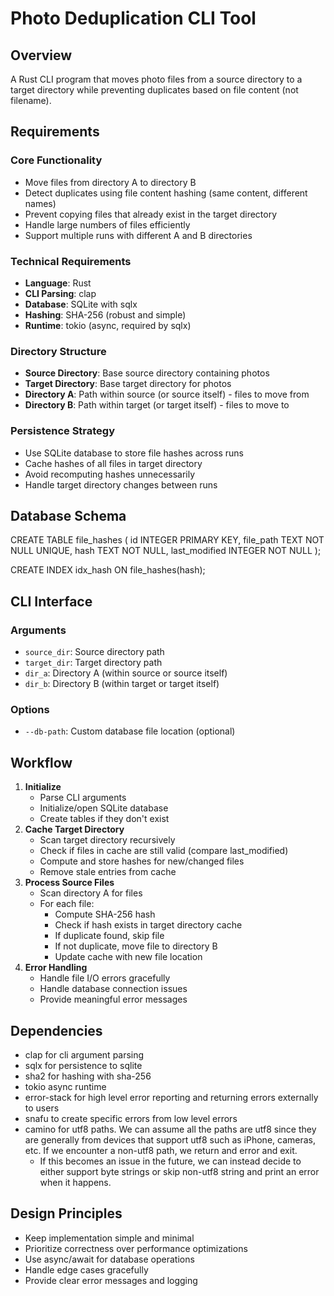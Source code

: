 # Photo Deduplication CLI Tool

## Overview

A Rust CLI program that moves photo files from a source directory to a target directory while preventing duplicates based on file content (not filename).

## Requirements

### Core Functionality

- Move files from directory A to directory B
- Detect duplicates using file content hashing (same content, different names)
- Prevent copying files that already exist in the target directory
- Handle large numbers of files efficiently
- Support multiple runs with different A and B directories

### Technical Requirements

- **Language**: Rust
- **CLI Parsing**: clap
- **Database**: SQLite with sqlx
- **Hashing**: SHA-256 (robust and simple)
- **Runtime**: tokio (async, required by sqlx)

### Directory Structure

- **Source Directory**: Base source directory containing photos
- **Target Directory**: Base target directory for photos
- **Directory A**: Path within source (or source itself) - files to move from
- **Directory B**: Path within target (or target itself) - files to move to

### Persistence Strategy

- Use SQLite database to store file hashes across runs
- Cache hashes of all files in target directory
- Avoid recomputing hashes unnecessarily
- Handle target directory changes between runs

## Database Schema

CREATE TABLE file_hashes (
id INTEGER PRIMARY KEY,
file_path TEXT NOT NULL UNIQUE,
hash TEXT NOT NULL,
last_modified INTEGER NOT NULL
);

CREATE INDEX idx_hash ON file_hashes(hash);

## CLI Interface

### Arguments

- `source_dir`: Source directory path
- `target_dir`: Target directory path
- `dir_a`: Directory A (within source or source itself)
- `dir_b`: Directory B (within target or target itself)

### Options

- `--db-path`: Custom database file location (optional)

## Workflow

1. **Initialize**
   - Parse CLI arguments
   - Initialize/open SQLite database
   - Create tables if they don't exist
2. **Cache Target Directory**
   - Scan target directory recursively
   - Check if files in cache are still valid (compare last_modified)
   - Compute and store hashes for new/changed files
   - Remove stale entries from cache
3. **Process Source Files**
   - Scan directory A for files
   - For each file:
     - Compute SHA-256 hash
     - Check if hash exists in target directory cache
     - If duplicate found, skip file
     - If not duplicate, move file to directory B
     - Update cache with new file location
4. **Error Handling**
   - Handle file I/O errors gracefully
   - Handle database connection issues
   - Provide meaningful error messages

## Dependencies

- clap for cli argument parsing
- sqlx for persistence to sqlite 
- sha2 for hashing with sha-256
- tokio async runtime
- error-stack for high level error reporting and returning errors externally to users
- snafu to create specific errors from low level errors
- camino for utf8 paths. We can assume all the paths are utf8 since they are generally from devices that support utf8 such as iPhone, cameras, etc. If we encounter a non-utf8 path, we return and error and exit.
    - If this becomes an issue in the future, we can instead decide to either support byte strings or skip non-utf8 string and print an error when it happens. 

## Design Principles

- Keep implementation simple and minimal
- Prioritize correctness over performance optimizations
- Use async/await for database operations
- Handle edge cases gracefully
- Provide clear error messages and logging
